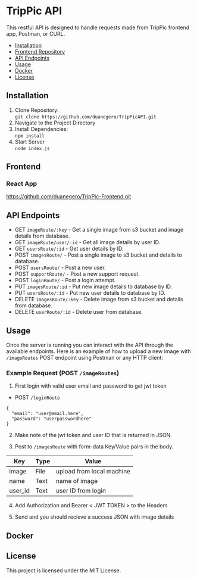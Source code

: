 # TripPic API

This restful API is designed to handle requests made from TripPic frontend app, Postman, or CURL.

- [Installation](#installation)
- [Frontend Repository](#frontend)
- [API Endpoints](#api-endpoints)
- [Usage](#usage)
- [Docker](#docker)
- [License](#license)

## Installation

1. Clone Repository:<br>
   `git clone https://github.com/duanegero/TripPicAPI.git`
2. Navigate to the Project Directory
3. Install Dependencies:<br>
   `npm install`
4. Start Server<br>
   `node index.js`

## Frontend

### React App

https://github.com/duanegero/TripPic-Frontend.git

## API Endpoints

- GET `imageRoute/:key` - Get a single image from s3 bucket and image details from database.
- GET `imageRoute/user/:id` - Get all image details by user ID.
- GET `usersRoute/:id` - Get user details by ID.
- POST `imagesRoute/` - Post a single image to s3 bucket and details to database.
- POST `usersRoute/` - Post a new user.
- POST `supportRoute/` - Post a new support request.
- POST `loginRoute/` - Post a login attempt.
- PUT `imagesRoute/:id` - Put new image details to database by ID.
- PUT `usersRoute/:id` - Put new user details to database by ID.
- DELETE `imagesRoute/:key` - Delete image from s3 bucket and details from database.
- DELETE `userRoute/:id` - Delete user from database.

## Usage

Once the server is running you can interact with the API through the available endpoints. Here is an example of how to upload a new image with `/imageRoutes` POST endpoint using Postman or any HTTP client:

### Example Request (POST `/imageRoutes`)

1. First login with valid user email and password to get jwt token

- POST `/loginRoute`

```
{
  "email": "user@email.here",
  "password": "userpasswordhere"
}
```

2. Make note of the jwt token and user ID that is returned in JSON.

3. Post to `/imagesRoute` with form-data Key/Value pairs in the body.

| Key     | Type | Value                     |
| ------- | ---- | ------------------------- |
| image   | File | upload from local machine |
| name    | Text | name of image             |
| user_id | Text | user ID from login        |

4. Add Authorization and Bearer < JWT TOKEN > to the Headers

5. Send and you should recieve a success JSON with image details

## Docker

## License

This project is licensed under the MIT License.
